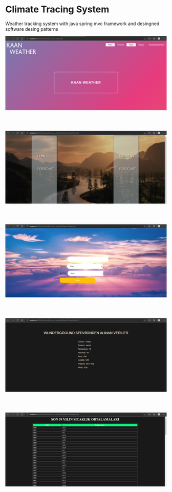 # Climate Tracing System
Weather tracking system with java spring mvc framework and desingned software desing patterns


<img src = "Sample1.PNG">

<br><br>

<img src = "Sample2.PNG">

<br><br>

<img src = "Sample3.PNG">

<br><br>

<img src = "Sample4.PNG">

<br><br>

<img src = "Sample5.PNG">


